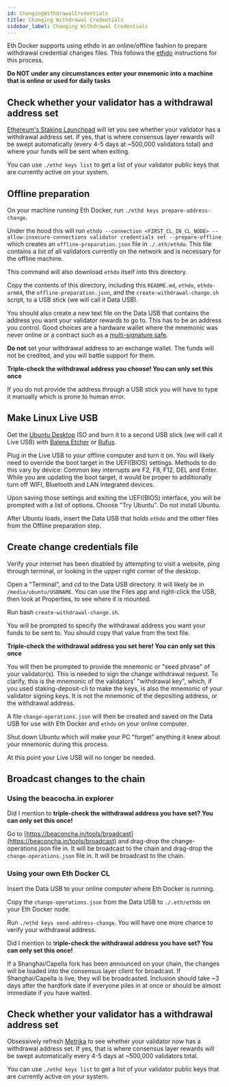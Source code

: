 ```yaml
---
id: ChangingWithdrawalCredentials
title: Changing Withdrawal Credentials
sidebar_label: Changing Withdrawal Credentials
---
```


Eth Docker supports using ethdo in an online/offline fashion to prepare withdrawal credential changes files. This follows the [ethdo](https://github.com/wealdtech/ethdo/blob/master/docs/changingwithdrawalcredentials.md) instructions for this process.

**Do NOT under any circumstances enter your mnemonic into a machine that is online or used for daily tasks**

## Check whether your validator has a withdrawal address set

[Ethereum's Staking Launchpad](https://launchpad.ethereum.org/en/withdrawals) will let you see whether your validator has a withdrawal address set. If yes, that is where consensus layer rewards will be swept automatically (every 4-5 days at ~500,000 validators total) and where your funds will be sent when exiting.   

You can use `./ethd keys list` to get a list of your validator public keys that are currently active on your system.

## Offline preparation

On your machine running Eth Docker, run `./ethd keys prepare-address-change`.

Under the hood this will run `ethdo --connection <FIRST_CL_IN_CL_NODE> --allow-insecure-connections validator credentials set --prepare-offline` which creates an `offline-preparation.json` file in `./.eth/ethdo`. This file contains a list of all validators currently on the network and is necessary for the offline machine.

This command will also download `ethdo` itself into this directory.

Copy the contents of this directory, including this `README.md`, `ethdo`, `ethdo-arm64`, the `offline-preparation.json`, and the `create-withdrawal-change.sh` script, to a USB stick (we will call it Data USB).

You should also create a new text file on the Data USB that contains the address you want your validator rewards to go to. This has to be an address you control. Good choices are a hardware wallet where the mnemonic was never online or a contract such as a [multi-signature safe](https://app.safe.global/).

**Do not** set your withdrawal address to an exchange wallet. The funds will not
be credited, and you will battle support for them.

**Triple-check the withdrawal address you choose! You can only set this once**

If you do not provide the address through a USB stick you will have to type it manually which is prone to human error.

## Make Linux Live USB

Get the [Ubuntu Desktop](https://ubuntu.com/download/desktop) ISO and burn it to a second USB stick (we will call it Live USB) with [Balena Etcher](https://www.balena.io/etcher) or [Rufus](https://rufus.ie/en/).

Plug in the Live USB to your offline computer and turn it on. You will likely need to override the boot target in the UEFI(BIOS) settings. Methods to do this vary by device: Common key interrupts are F2, F8, F12, DEL and Enter. While you are updating the boot target, it would be proper to additionally turn off WIFI, Bluetooth and LAN integrated devices.

Upon saving those settings and exiting the UEFI(BIOS) interface, you will be prompted with a list of options. Choose "Try Ubuntu". Do not install Ubuntu.

After Ubuntu loads, insert the Data USB that holds `ethdo` and the other files from the Offline preparation step.

## Create change credentials file

Verify your internet has been disabled by attempting to visit a website, ping through terminal, or looking in the upper right corner of the desktop.

Open a "Terminal", and cd to the Data USB directory. It will likely be in `/media/ubuntu/USBNAME`. You can use the Files app and right-click the USB, then look at Properties, to see where it is mounted.

Run bash `create-withdrawal-change.sh`.

You will be prompted to specify the withdrawal address you want your funds to be sent to. You should copy that value from the text file.

**Triple-check the withdrawal address you set here! You can only set this once**

You will then be prompted to provide the mnemonic or "seed phrase" of your validator(s). This is needed to sign the change withdrawal request.
To clarify, this is the mnemonic of the validators' "withdrawal key", which, if you used staking-deposit-cli to make the keys,
is also the mnemonic of your validator signing keys. It is not the mnemonic of the depositing address, or the withdrawal address.

A file `change-operations.json` will then be created and saved on the Data USB for use with Eth Docker and `ethdo` on your online computer.

Shut down Ubuntu which will make your PC "forget" anything it knew about your mnemonic during this process.

At this point your Live USB will no longer be needed.

## Broadcast changes to the chain

### Using the beacocha.in explorer

Did I mention to **triple-check the withdrawal address you have set? You can only set this once!**

Go to [https://beaconcha.in/tools/broadcast](https://beaconcha.in/tools/broadcast) and drag-drop the change-operations.json file in. It will be broadcast to the chain and drag-drop the `change-operations.json` file in. It will be broadcast to the chain.

### Using your own Eth Docker CL

Insert the Data USB to your online computer where Eth Docker is running.

Copy the `change-operations.json` from the Data USB to `./.eth/ethdo` on your Eth Docker node.

Run `./ethd keys send-address-change`. You will have one more chance to verify your withdrawal address.

Did I mention to t**riple-check the withdrawal address you have set? You can only set this once!**

If a Shanghai/Capella fork has been announced on your chain, the changes will be loaded into the consensus layer client for broadcast. If Shanghai/Capella is live, they will be broadcasted. Inclusion should take ~3 days after the hardfork date if everyone piles in at once or should be almost immediate if you have waited.

## Check whether your validator has a withdrawal address set

Obsessively refresh [Metrika](https://app.metrika.co/ethereum/dashboard/withdrawals-overview) to see whether your validator now has a withdrawal address set. If yes, that is where consensus layer rewards will be swept automatically every 4-5 days at ~500,000 validators total.

You can use `./ethd keys list` to get a list of your validator public keys that are currently active on your system.

